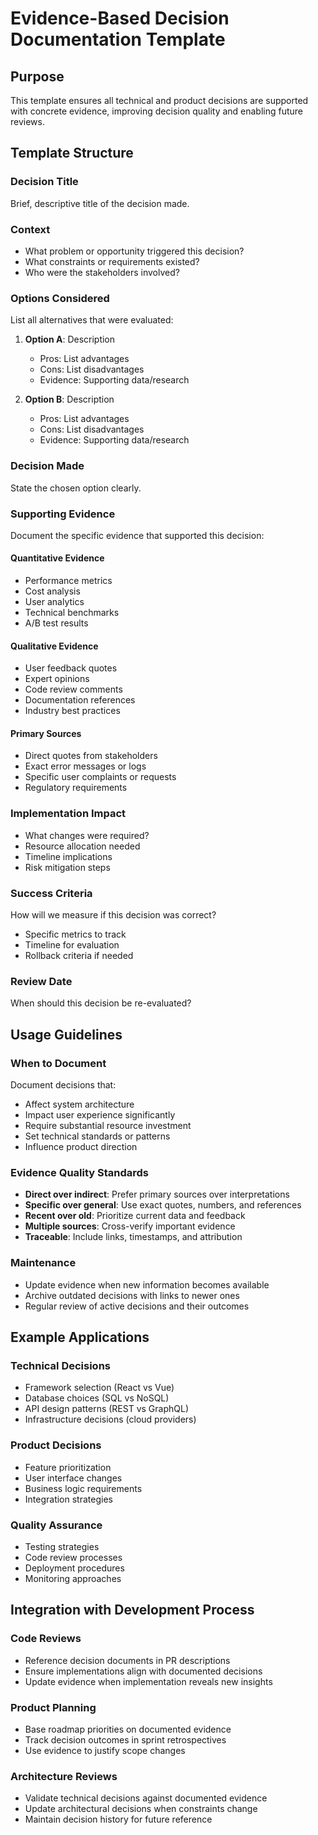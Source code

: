 # Evidence-Based Decision Documentation Template

## Purpose
This template ensures all technical and product decisions are supported with concrete evidence, improving decision quality and enabling future reviews.

## Template Structure

### Decision Title
Brief, descriptive title of the decision made.

### Context
- What problem or opportunity triggered this decision?
- What constraints or requirements existed?
- Who were the stakeholders involved?

### Options Considered
List all alternatives that were evaluated:

1. **Option A**: Description
   - Pros: List advantages
   - Cons: List disadvantages
   - Evidence: Supporting data/research

2. **Option B**: Description
   - Pros: List advantages  
   - Cons: List disadvantages
   - Evidence: Supporting data/research

### Decision Made
State the chosen option clearly.

### Supporting Evidence
Document the specific evidence that supported this decision:

#### Quantitative Evidence
- Performance metrics
- Cost analysis
- User analytics
- Technical benchmarks
- A/B test results

#### Qualitative Evidence
- User feedback quotes
- Expert opinions
- Code review comments
- Documentation references
- Industry best practices

#### Primary Sources
- Direct quotes from stakeholders
- Exact error messages or logs
- Specific user complaints or requests
- Regulatory requirements

### Implementation Impact
- What changes were required?
- Resource allocation needed
- Timeline implications
- Risk mitigation steps

### Success Criteria
How will we measure if this decision was correct?
- Specific metrics to track
- Timeline for evaluation
- Rollback criteria if needed

### Review Date
When should this decision be re-evaluated?

## Usage Guidelines

### When to Document
Document decisions that:
- Affect system architecture
- Impact user experience significantly
- Require substantial resource investment
- Set technical standards or patterns
- Influence product direction

### Evidence Quality Standards
- **Direct over indirect**: Prefer primary sources over interpretations
- **Specific over general**: Use exact quotes, numbers, and references
- **Recent over old**: Prioritize current data and feedback
- **Multiple sources**: Cross-verify important evidence
- **Traceable**: Include links, timestamps, and attribution

### Maintenance
- Update evidence when new information becomes available
- Archive outdated decisions with links to newer ones
- Regular review of active decisions and their outcomes

## Example Applications

### Technical Decisions
- Framework selection (React vs Vue)
- Database choices (SQL vs NoSQL)
- API design patterns (REST vs GraphQL)
- Infrastructure decisions (cloud providers)

### Product Decisions
- Feature prioritization
- User interface changes
- Business logic requirements
- Integration strategies

### Quality Assurance
- Testing strategies
- Code review processes
- Deployment procedures
- Monitoring approaches

## Integration with Development Process

### Code Reviews
- Reference decision documents in PR descriptions
- Ensure implementations align with documented decisions
- Update evidence when implementation reveals new insights

### Product Planning
- Base roadmap priorities on documented evidence
- Track decision outcomes in sprint retrospectives
- Use evidence to justify scope changes

### Architecture Reviews
- Validate technical decisions against documented evidence
- Update architectural decisions when constraints change
- Maintain decision history for future reference
